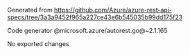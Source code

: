 Generated from https://github.com/Azure/azure-rest-api-specs/tree/3a3a9452f965a227ce43e6b545035b99dd175f23

Code generator @microsoft.azure/autorest.go@~2.1.165

No exported changes